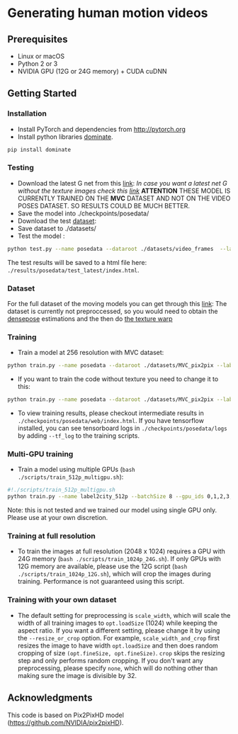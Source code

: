 # Generating human motion videos

## Prerequisites
- Linux or macOS
- Python 2 or 3
- NVIDIA GPU (12G or 24G memory) + CUDA cuDNN

## Getting Started
### Installation
- Install PyTorch and dependencies from http://pytorch.org
- Install python libraries [dominate](https://github.com/Knio/dominate).
```bash
pip install dominate
```

### Testing
- Download the latest G net from this [link](https://drive.google.com/open?id=1vzqNnjM0dkIsdU-PRlKp2QdH7M6sRLMK): 
*In case you want a latest net G without the texture images check this [link](https://drive.google.com/open?id=1oej1K6faS9tHIbNT5xkKk_TdDDH5xAlI)* 
**ATTENTION** THESE MODEL IS CURRENTLY TRAINED ON THE **MVC** DATASET AND NOT ON THE VIDEO POSES DATASET. SO RESULTS COULD BE MUCH BETTER.
- Save the model into ./checkpoints/posedata/
- Download the test [dataset](https://drive.google.com/open?id=1DZ-97iBuDj5fGkGOfMGsJS73P10MyvV0): 
- Save dataset to  ./datasets/
- Test the model :
```bash
python test.py --name posedata --dataroot ./datasets/video_frames  --label_nc 0 --no_instance --nThreads 1 --data_type 32 --loadSize 256 --multinput source dp_target dp_source texture --input_nc 12 --resize_or_crop resize_and_crop --phase val --how_many 500
```
The test results will be saved to a html file here: `./results/posedata/test_latest/index.html`.

### Dataset
For the full dataset of the moving models you can get through this [link](https://drive.google.com/open?id=1Nqk8gqAvTDdI_utsc-piPdPnoPQkijeL): 
The dataset is currently not preproccessed, so you would need to obtain the [densepose](https://github.com/facebookresearch/DensePose) estimations and the then do [the texture warp](https://github.com/zpolina/Texture_warp)

### Training
- Train a model at 256 resolution with MVC dataset:
```bash
python train.py --name posedata --dataroot ./datasets/MVC_pix2pix --label_nc 0 --no_instance --nThreads 1 --data_type 8 --loadSize 256 --multinput source dp_target dp_source texture --input_nc 12 --resize_or_crop resize_and_crop 
```
- If you want to train the code without texture you need to change it to this:
```bash
python train.py --name posedata --dataroot ./datasets/MVC_pix2pix --label_nc 0 --no_instance --nThreads 1 --data_type 8 --loadSize 256 --multinput source dp_target dp_source --input_nc 9 --resize_or_crop resize_and_crop 
```
- To view training results, please checkout intermediate results in `./checkpoints/posedata/web/index.html`.
If you have tensorflow installed, you can see tensorboard logs in `./checkpoints/posedata/logs` by adding `--tf_log` to the training scripts.

### Multi-GPU training
- Train a model using multiple GPUs (`bash ./scripts/train_512p_multigpu.sh`):
```bash
#!./scripts/train_512p_multigpu.sh
python train.py --name label2city_512p --batchSize 8 --gpu_ids 0,1,2,3,4,5,6,7
```
Note: this is not tested and we trained our model using single GPU only. Please use at your own discretion.

### Training at full resolution
- To train the images at full resolution (2048 x 1024) requires a GPU with 24G memory (`bash ./scripts/train_1024p_24G.sh`).
If only GPUs with 12G memory are available, please use the 12G script (`bash ./scripts/train_1024p_12G.sh`), which will crop the images during training. Performance is not guaranteed using this script.

### Training with your own dataset
- The default setting for preprocessing is `scale_width`, which will scale the width of all training images to `opt.loadSize` (1024) while keeping the aspect ratio. If you want a different setting, please change it by using the `--resize_or_crop` option. For example, `scale_width_and_crop` first resizes the image to have width `opt.loadSize` and then does random cropping of size `(opt.fineSize, opt.fineSize)`. `crop` skips the resizing step and only performs random cropping. If you don't want any preprocessing, please specify `none`, which will do nothing other than making sure the image is divisible by 32.


## Acknowledgments
This code is based on Pix2PixHD model (https://github.com/NVIDIA/pix2pixHD).
